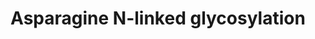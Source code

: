 ---
annotations:
- id: PW:0000432
  parent: regulatory pathway
  type: Pathway Ontology
  value: protein modification pathway
authors:
- MaintBot
- MartijnVanIersel
- ReactomeTeam
- Egonw
- Anwesha
description: 'N-linked glycosylation is the most important form of post-translational
  modification for proteins synthesized and folded in the Endoplasmic Reticulum (Stanley
  et al. 2009). An early study in 1999 revealed that about 50% of the proteins in
  the Swiss-Prot database at the time were N-glycosylated (Apweiler et al. 1999).
  It is now established that the majority of the proteins in the secretory pathway
  require glycosylation in order to achieve proper folding.<br>The addition of an
  N-glycan to a protein can have several roles (Shental-Bechor & Levy 2009). First,
  glycans enhance the solubility and stability of the proteins in the ER, the golgi
  and on the outside of the cell membrane, where the composition of the medium is
  strongly hydrophilic and where proteins, that are mostly hydrophobic, have difficulty
  folding properly. Second, N-glycans are used as signal molecules during the folding
  and transport process of the protein: they have the role of labels to determine
  when a protein must interact with a chaperon, be transported to the golgi, or targeted
  for degradation in case of major folding defects. Third, and most importantly, N-glycans
  on completely folded proteins are involved in a wide range of processes: they help
  determine the specificity of membrane receptors in innate immunity or in cell-to-cell
  interactions, they can change the properties of hormones and secreted proteins,
  or of the proteins in the vesicular system inside the cell.<br>All N-linked glycans
  are derived from a common 14-sugar oligosaccharide synthesized in the ER, which
  is attached co-translationally to a protein while this is being translated inside
  the reticulum. The process of the synthesis of this glycan, known as Synthesis of
  the N-glycan precursor or LLO, constitutes one of the most conserved pathways in
  eukaryotes, and has been also observed in some eubacteria. The attachment usually
  happens on an asparagine residue within the consensus sequence asparagine-X-threonine
  by an complex called oligosaccharyl transferase (OST).<br>After being attached to
  an unfolded protein, the glycan is used as a label molecule in the folding process
  (also known as Calnexin/Calreticulin cycle) (Lederkremer 2009). The majority of
  the glycoproteins in the ER require at least one glycosylated residue in order to
  achieve proper folding, even if it has been shown that a smaller portion of the
  proteins in the ER can be folded without this modification.<br>Once the glycoprotein
  has achieved proper folding, it is transported via the cis-Golgi through all the
  Golgi compartments, where the glycan is further modified according to the properties
  of the glycoprotein. This process involves relatively few enzymes but due to its
  combinatorial nature, can lead to several millions of different possible modifications.
  The exact topography of this network of reactions has not been established yet,
  representing one of the major challenges after the sequencing of the human genome
  (Hossler et al. 2006).<br>Since N-glycosylation is involved in an great number of
  different processes, from cell-cell interaction to folding control, mutations in
  one of the genes involved in glycan assembly and/or modification can lead to severe
  development problems (often affecting the central nervous system). All the diseases
  in genes involved in glycosylation are collectively known as Congenital Disorders
  of Glycosylation (CDG) (Sparks et al. 2003), and classified as CDG type I for the
  genes in the LLO synthesis pathway, and CDG type II for the others.  View original
  pathway at [http://www.reactome.org/PathwayBrowser/#DIAGRAM=446203 Reactome].'
last-edited: 2021-01-25
organisms:
- Homo sapiens
redirect_from:
- /index.php/Pathway:WP1785
- /instance/WP1785
revision: null
schema-jsonld:
- '@context': https://schema.org/
  '@id': https://wikipathways.github.io/pathways/WP1785.html
  '@type': Dataset
  creator:
    '@type': Organization
    name: WikiPathways
  description: 'N-linked glycosylation is the most important form of post-translational
    modification for proteins synthesized and folded in the Endoplasmic Reticulum
    (Stanley et al. 2009). An early study in 1999 revealed that about 50% of the proteins
    in the Swiss-Prot database at the time were N-glycosylated (Apweiler et al. 1999).
    It is now established that the majority of the proteins in the secretory pathway
    require glycosylation in order to achieve proper folding.<br>The addition of an
    N-glycan to a protein can have several roles (Shental-Bechor & Levy 2009). First,
    glycans enhance the solubility and stability of the proteins in the ER, the golgi
    and on the outside of the cell membrane, where the composition of the medium is
    strongly hydrophilic and where proteins, that are mostly hydrophobic, have difficulty
    folding properly. Second, N-glycans are used as signal molecules during the folding
    and transport process of the protein: they have the role of labels to determine
    when a protein must interact with a chaperon, be transported to the golgi, or
    targeted for degradation in case of major folding defects. Third, and most importantly,
    N-glycans on completely folded proteins are involved in a wide range of processes:
    they help determine the specificity of membrane receptors in innate immunity or
    in cell-to-cell interactions, they can change the properties of hormones and secreted
    proteins, or of the proteins in the vesicular system inside the cell.<br>All N-linked
    glycans are derived from a common 14-sugar oligosaccharide synthesized in the
    ER, which is attached co-translationally to a protein while this is being translated
    inside the reticulum. The process of the synthesis of this glycan, known as Synthesis
    of the N-glycan precursor or LLO, constitutes one of the most conserved pathways
    in eukaryotes, and has been also observed in some eubacteria. The attachment usually
    happens on an asparagine residue within the consensus sequence asparagine-X-threonine
    by an complex called oligosaccharyl transferase (OST).<br>After being attached
    to an unfolded protein, the glycan is used as a label molecule in the folding
    process (also known as Calnexin/Calreticulin cycle) (Lederkremer 2009). The majority
    of the glycoproteins in the ER require at least one glycosylated residue in order
    to achieve proper folding, even if it has been shown that a smaller portion of
    the proteins in the ER can be folded without this modification.<br>Once the glycoprotein
    has achieved proper folding, it is transported via the cis-Golgi through all the
    Golgi compartments, where the glycan is further modified according to the properties
    of the glycoprotein. This process involves relatively few enzymes but due to its
    combinatorial nature, can lead to several millions of different possible modifications.
    The exact topography of this network of reactions has not been established yet,
    representing one of the major challenges after the sequencing of the human genome
    (Hossler et al. 2006).<br>Since N-glycosylation is involved in an great number
    of different processes, from cell-cell interaction to folding control, mutations
    in one of the genes involved in glycan assembly and/or modification can lead to
    severe development problems (often affecting the central nervous system). All
    the diseases in genes involved in glycosylation are collectively known as Congenital
    Disorders of Glycosylation (CDG) (Sparks et al. 2003), and classified as CDG type
    I for the genes in the LLO synthesis pathway, and CDG type II for the others.  View
    original pathway at [http://www.reactome.org/PathwayBrowser/#DIAGRAM=446203 Reactome].'
  keywords:
  - (Asn)1
  - (Asn)1:chaperone
  - (Asn)1:chaperone:ERp57
  - (Asn)1:malectin
  - (Glc)1 (GlcNAc)2
  - '(Glc)1 (GlcNAc)2 (Man)7bc '
  - '(Glc)1 (GlcNAc)2 (Man)8b '
  - '(Glc)1 (GlcNAc)2 (Man)8c '
  - '(Glc)1 (GlcNAc)2 (Man)9 '
  - (Glc)2 (GlcNAc)2
  - '(Glc)2 (GlcNAc)2 (Man)9 (Asn)1 '
  - (Glc)3 (GlcNAc)2
  - '(Glc)3 (GlcNAc)2 (Man)9 (Asn)1 '
  - (GlcNAc)2
  - (GlcNAc)2 (Man)2
  - (GlcNAc)2 (Man)3
  - (GlcNAc)2 (Man)5
  - '(GlcNAc)2 (Man)5 '
  - (GlcNAc)2 (Man)6
  - (GlcNAc)2 (Man)7
  - '(GlcNAc)2 (Man)7aa '
  - (GlcNAc)2 (Man)7bc
  - '(GlcNAc)2 (Man)7bc '
  - (GlcNAc)2 (Man)8
  - '(GlcNAc)2 (Man)8a '
  - (GlcNAc)2 (Man)8b
  - '(GlcNAc)2 (Man)8b '
  - '(GlcNAc)2 (Man)8c '
  - (GlcNAc)2 (Man)9
  - '(GlcNAc)2 (Man)9 '
  - (GlcNAc)2 (Man)9-5
  - (GlcNAc)3 (Man)3
  - (GlcNAc)3 (Man)5
  - (GlcNAc)4 (Man)3
  - (Man)5
  - (Man)7aa
  - (Man)8a
  - (Man)8b
  - (Man)8c
  - (Man)9
  - (Man)9 (Asn)1
  - (Man)9 (PP-Dol)1
  - (Man)9-5
  - (PP-Dol)1
  - (un)folded
  - 2xGNPNAT1
  - 2xUAP1
  - '4'
  - '5'
  - ADP
  - ALG1
  - 'ALG10 '
  - ALG10 homologue
  - 'ALG10B '
  - ALG11
  - ALG12
  - 'ALG13(1-165) '
  - ALG13:ALG14
  - 'ALG14 '
  - ALG2
  - ALG3
  - ALG5
  - ALG6
  - ALG8
  - ALG9
  - AMDHD2
  - 'AMFR '
  - ATP
  - About 25% of the proteome may be exported from the ER in human cells. This cargo
    is recognized and concentrated into COPII vesicles, which range in size from 60-90
    nm, and move cargo from the ER to the ERGIC. Soluble cargo in the ER lumen is
    concentrated into COPII vesicles through interaction with a receptor with the
    receptor subsequently recycled to the ER in COPI vesicles through retrograde traffic.
  - Ac-CoA
  - AcGlcN1P
  - AcGlcN6P
  - Anterograde
  - B4GALNT2
  - 'B4GALT1 '
  - B4GALT1-6 homodimers
  - 'B4GALT2 '
  - 'B4GALT3 '
  - 'B4GALT4 '
  - 'B4GALT5 '
  - 'B4GALT6 '
  - 'CALR '
  - CALR,CANX
  - CALR:CANX
  - 'CANX '
  - CCA
  - CDP
  - 'CGA '
  - CHST10
  - CHST8
  - CO2
  - CTP
  - CoA-SH
  - 'DAD1 '
  - DCHOL
  - 'DDOST '
  - 'DERL1 '
  - 'DERL2 '
  - 'DHDDS '
  - DHDDS:NUS1
  - DOLDP
  - DOLK
  - DOLP
  - DOLP-Man
  - DOLPP1
  - DPAGT1
  - 'DPM1 '
  - DPM1:DPM2:DPM3
  - 'DPM2 '
  - 'DPM3 '
  - DbGP
  - Deglycosylation
  - E,E-FPP
  - 'EDEM1 '
  - EDEM1,3
  - 'EDEM2 '
  - 'EDEM3 '
  - ENGASE
  - ER to Golgi
  - FPGT
  - 'FUCA1 '
  - FUCA1 tetramer
  - FUK
  - 'FUOM '
  - FUOM dimer
  - FUT3
  - FUT8
  - Fru(6)P
  - Fuc1P
  - G1P
  - 'GANAB '
  - GDP
  - GDP-DHDMan
  - GDP-Fuc
  - GDP-KDGal
  - GDP-Man
  - 'GFPT1 '
  - GFPT1,2
  - 'GFPT2 '
  - GMDS
  - 'GMPPA '
  - GMPPA/B
  - 'GMPPB '
  - 'GNPNAT1 '
  - GTP
  - Gal1,3Fuc1,4GlcNAc
  - Gal1,3GlcNAc group
  - Glc
  - GlcN6P
  - 'GlcNAc '
  - GlcNAc (Man)9-5
  - GlcNAc in position
  - GlcNAc, GlcNGc
  - 'GlcNAc-6-P '
  - GlcNAc-6-P,
  - GlcNAcDOLDP
  - 'GlcNGc '
  - GlcNGc-6-P
  - 'GlcNGc-6-P '
  - Glycoprotein with
  - Glycoprotein-Neu5Ac
  - Glycoproteins with
  - Glycosaminoglycan
  - H+
  - H2O
  - HNK1 carbohydrate
  - IPPP
  - L-Gln
  - L-Glu
  - L-fucose
  - 'LHB '
  - 'LMAN1 '
  - LMAN1:MCFD2
  - Lysosomal
  - 'MAGT1 '
  - 'MAN1A1 '
  - MAN1A1/A2/C1
  - 'MAN1A2 '
  - 'MAN1B1 '
  - MAN1B1,EDEM2
  - 'MAN1C1 '
  - MAN2:Zn2+
  - 'MAN2A1 '
  - 'MAN2A2 '
  - MANEA
  - 'MARCH6 '
  - 'MCFD2 '
  - MDCDD
  - MGAT1
  - MGAT2
  - MGAT3
  - 'MGAT4A(1-535) '
  - 'MGAT4B '
  - 'MGAT4C '
  - MGAT4s
  - MGAT5
  - MLEC
  - 'MLEC '
  - MOGS
  - MPDU1
  - MPI
  - MVA5PP
  - 'MVD '
  - MVD dimer
  - Man
  - Man1P
  - Man6P
  - Man8 N-glycans
  - 'ManNAc '
  - ManNAc, ManNGc
  - 'ManNGc '
  - N,N'-DCDOLDP
  - NADP+
  - NADPH
  - 'NAGK '
  - NAGK dimer
  - 'NGLY1 '
  - NGP
  - NGP:1,6-GlcNAc
  - NUDT14
  - 'NUS1 '
  - Neu5Ac
  - 'OS9 '
  - OS9:SEL1:ERAD E3
  - OST complex
  - 'PALM-C36-ASGR1 '
  - PALM-C36-ASGR1:PALM-C54,58-ASGR2
  - PALM-C36-ASGR1:PALM-C54,58-ASGR2:proteoglycan
  - 'PALM-C54,58-ASGR2 '
  - PAP
  - PAPS
  - PDIA3
  - 'PDIA3 '
  - PGM3
  - 'PMM1 '
  - PMM1,2
  - 'PMM2 '
  - PPi
  - 'PRKCSH '
  - 'PSMC1 '
  - Pi
  - 'RAD23B '
  - 'RENBP '
  - RENBP dimer
  - RFT1
  - 'RNF103 '
  - 'RNF139 '
  - 'RNF185 '
  - 'RNF5 '
  - 'RPN1 '
  - 'RPN2 '
  - 'RPS27A(1-76) '
  - Retrograde traffic makes use of microtubule-directed COPI-coated vesicles, carrying
    ER proteins and membrane back to the ER.
  - S-HNK1 carbohydrate
  - 'S-glyco-CGA '
  - 'S-glyco-LHB '
  - S-glyco-Lutropin
  - 'SEL1L '
  - SLC35C1
  - SRD5A3
  - ST3GAL4
  - ST6GAL1
  - 'ST8SIA2 '
  - ST8SIA2,3,6
  - 'ST8SIA3 '
  - 'ST8SIA6 '
  - 'STT3A '
  - 'SYVN1(1-617) '
  - Sda-UMOD
  - Sialic acid
  - 'TRIM13 '
  - 'TSTA3 '
  - TSTA3 dimer
  - 'TUSC3(1-348) '
  - The ERGIC (ER-to-Golgi intermediate compartment, also known as vesicular-tubular
    clusters, VTCs) is a stable, biochemically distinct compartment located adjacent
    to ER exit sites.
  - Transport
  - 'UAP1 '
  - 'UBA52(1-76) '
  - 'UBB(1-76) '
  - 'UBB(153-228) '
  - 'UBB(77-152) '
  - 'UBC(1-76) '
  - 'UBC(153-228) '
  - 'UBC(229-304) '
  - 'UBC(305-380) '
  - 'UBC(381-456) '
  - 'UBC(457-532) '
  - 'UBC(533-608) '
  - 'UBC(609-684) '
  - 'UBC(77-152) '
  - 'UBXN1 '
  - UDP
  - UDP-Gal
  - UDP-Glc
  - UDP-GlcNAc
  - 'UGGT1 '
  - UGGT1,2
  - 'UGGT2 '
  - UMOD
  - UMP
  - UTP
  - Ub
  - Ub-unfolded
  - 'VCP '
  - 'Zn2+ '
  - alpha-D-Man-(1->2)-alpha-D-Man-(1->2)-alpha-D-Man-(1->3)-
  - alpha-D-Man-(1->2)-alpha-D-Man-(1->3)-
  - alpha-D-Man-(1->3)-
  - alpha-Fuc
  - beta-Fuc
  - bifurcating GlcNAc
  - catabolism
  - complex
  - galactose
  - glucose)
  - glucosidase II
  - glycans
  - glyco-Lutropin
  - group
  - in position 3
  - ligases:DERL2
  - metabolism
  - oligosaccharide
  - pPNOL
  - pPPP
  - pPPP phosphatase
  - protein:(Glc)1
  - protein:(Glc)2
  - protein:(Glc)3
  - protein:(GlcNAc)2
  - protein:GlcNAc
  - protein:glycan (no
  - protein:glycan:chaperone:ERp57
  - proteoglycan
  - 'proteoglycan '
  - unfolded
  - unfolded protein
  - 'unfolded protein '
  license: CC0
  name: Asparagine N-linked glycosylation
seo: CreativeWork
title: Asparagine N-linked glycosylation
wpid: WP1785
---